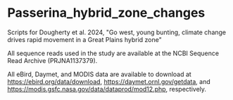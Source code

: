# Passerina_hybrid_zone_changes

Scripts for Dougherty et al. 2024, "Go west, young bunting, climate change drives rapid movement in a Great Plains hybrid zone"

All sequence reads used in the study are available at the NCBI Sequence Read Archive (PRJNA1137379).

All eBird, Daymet, and MODIS data are available to download at https://ebird.org/data/download, https://daymet.ornl.gov/getdata, and https://modis.gsfc.nasa.gov/data/dataprod/mod12.php, respectively.

